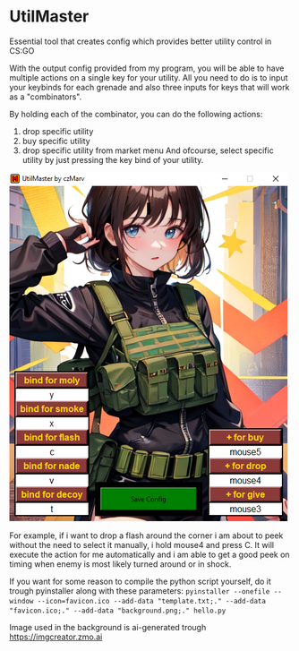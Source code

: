 # UtilMaster
Essential tool that creates config which provides better utility control in CS:GO

With the output config provided from my program, you will be able to have multiple actions on a single key for your utility.
All you need to do is to input your keybinds for each grenade and also three inputs for keys that will work as a "combinators".

By holding each of the combinator, you can do the following actions:
1) drop specific utility
2) buy specific utility
3) drop specific utility from market menu
And ofcourse, select specific utility by just pressing the key bind of your utility.

![alt text](https://github.com/lmtdr/UtilMaster/blob/main/example.png?raw=true)

For example, if i want to drop a flash around the corner i am about to peek without the need to select it manually, i hold mouse4 and press C.
It will execute the action for me automatically and i am able to get a good peek on timing when enemy is most likely turned around or in shock.

If you want for some reason to compile the python script yourself, do it trough pyinstaller along with these parameters:
`pyinstaller --onefile --window --icon=favicon.ico --add-data "template.txt;." --add-data "favicon.ico;." --add-data "background.png;." hello.py`

Image used in the background is ai-generated trough https://imgcreator.zmo.ai
